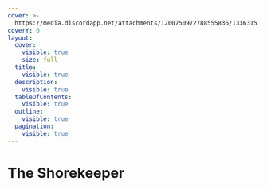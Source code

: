 ```yaml
---
cover: >-
  https://media.discordapp.net/attachments/1200750972788555836/1336315145990832219/image.png?ex=67a35bf6&is=67a20a76&hm=eebb25196114d1c0e1812037be359aac9ad0ab5fe06c800ccf2c30e73639b449&=&format=webp&quality=lossless&width=825&height=147
coverY: 0
layout:
  cover:
    visible: true
    size: full
  title:
    visible: true
  description:
    visible: true
  tableOfContents:
    visible: true
  outline:
    visible: true
  pagination:
    visible: true
---
```


# The Shorekeeper

